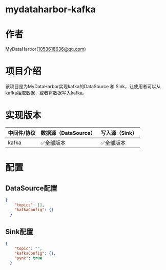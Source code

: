 # mydataharbor-kafka
# 作者

MyDataHarbor([1053618636@qq.com](mailto:1053618636@qq.com))

# 项目介绍

该项目是为MyDataHarbor实现kafka的DataSource 和 Sink，让使用者可以从kafka抽取数据，或者将数据写入kafka。

# 实现版本

| 中间件/协议 | 数据源（DataSource） | 写入源（Sink） |
| ----------- | -------------------- | -------------- |
| kafka       | ✅全部版本            | ✅全部版本      |

# 配置

## DataSource配置

```json
{
    "topics": [],
    "kafkaConfig": {}
  }
```

## Sink配置

```json
{
    "topic": "",
    "kafkaConfig": {},
    "sync": true
  }
```

